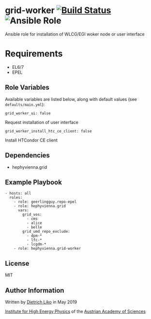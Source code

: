 # grid-worker [![Build Status](https://travis-ci.org/hephyvienna/ansible-role-grid-worker.svg?branch=master)](https://travis-ci.org/hephyvienna/ansible-role-grid-worker) ![Ansible Role](https://img.shields.io/ansible/role/40977.svg)


Ansible role for installation of WLCG/EGI woker node or user interface


# Requirements

-   EL6/7
-   EPEL

## Role Variables

Available variables are listed below, along with default values (see `defaults/main.yml`):

    grid_worker_ui: false

Request installation of user interface

    grid_worker_install_htc_ce_client: false

Install HTCondor CE client

## Dependencies

*   hephyvienna.grid

## Example Playbook

    - hosts: all
      roles:
        - role: geerlingguy.repo-epel
        - role: hephyvienna.grid
          vars:
            grid_vos:
              - cms
              - alice
              - belle
            grid_umd_repo_exclude:
              - dpm-*
              - lfc-*
              - lcgdm-*
        - role: hephyvienna.grid-worker


## License

MIT

## Author Information

Written by [Dietrich Liko](http://hephy.at/dliko) in May 2019

[Institute for High Energy Physics](http://www.hephy.at) of the
[Austrian Academy of Sciences](http://www.oeaw.ac.at)
